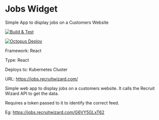 # Jobs Widget

Simple App to display jobs on a Customers Website

[![Build & Test](https://github.com/Wizardsoft/JobsWidget/actions/workflows/build.yml/badge.svg)](https://github.com/Wizardsoft/JobsWidget/actions/workflows/build.yml)

[![Octopus Deploy](https://img.shields.io/badge/octopus%20deploy-0D80D8?style=for-the-badge&logo=octopusdeploy&logoColor=white)](https://wizardsoft.octopus.app/app#/Spaces-1/projects/jobs-widget)

Framework: React  

Type: React 

Deploys to: Kubernetes Cluster 

URL: https://jobs.recruitwizard.com/  

Simple web app to display jobs on a customers website. It calls the Recruit Wizard API to get the data. 

Requires a token passed to it to identify the correct feed.  

Eg: https://jobs.recruitwizard.com/G6VY5GLxT62  
